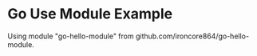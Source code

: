# Go Use Module Example

Using module "go-hello-module" from github.com/ironcore864/go-hello-module.
